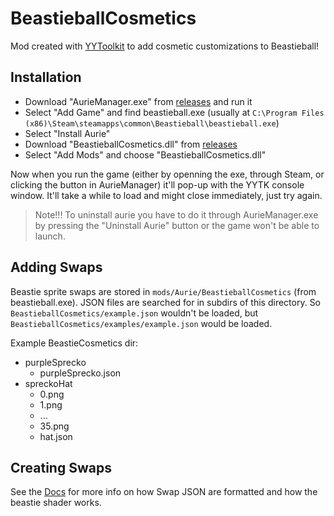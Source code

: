# BeastieballCosmetics

Mod created with [YYToolkit](https://github.com/AurieFramework/YYToolkit) to add cosmetic customizations to Beastieball!

## Installation

- Download "AurieManager.exe" from [releases](https://github.com/AurieFramework/Aurie/releases) and run it
- Select "Add Game" and find beastieball.exe (usually at `C:\Program Files (x86)\Steam\steamapps\common\Beastieball\beastieball.exe`)
- Select "Install Aurie"
- Download "BeastieballCosmetics.dll" from [releases](https://github.com/JdavisBro/BeastieballCosmetics/releases)
- Select "Add Mods" and choose "BeastieballCosmetics.dll"

Now when you run the game (either by openning the exe, through Steam, or clicking the button in AurieManager) it'll pop-up with the YYTK console window. It'll take a while to load and might close immediately, just try again.

> Note!!! To uninstall aurie you have to do it through AurieManager.exe by pressing the "Uninstall Aurie" button or the game won't be able to launch.

## Adding Swaps

Beastie sprite swaps are stored in `mods/Aurie/BeastieballCosmetics` (from beastieball.exe). JSON files are searched for in subdirs of this directory. So `BeastieballCosmetics/example.json` wouldn't be loaded, but `BeastieballCosmetics/examples/example.json` would be loaded.

Example BeastieCosmetics dir:

- purpleSprecko
  - purpleSprecko.json
- spreckoHat
  - 0.png
  - 1.png
  - ...
  - 35.png
  - hat.json

## Creating Swaps

See the [Docs](https://JdavisBro.github.io/BeastieballCosmetics/) for more info on how Swap JSON are formatted and how the beastie shader works.
